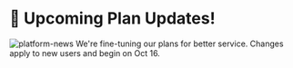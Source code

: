 # 🚀 Upcoming Plan Updates!
![platform-news](https://github.com/blynkkk/news/assets/120122081/7ab115cf-4ecb-492a-9de2-008fdf67131c)
We're fine-tuning our plans for better service. Changes apply to new users and begin on Oct 16.
